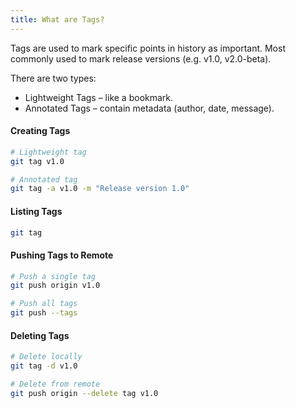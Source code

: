```yaml
---
title: What are Tags?
---
```

Tags are used to mark specific points in history as important. Most commonly used to mark release versions (e.g. v1.0, v2.0-beta).

There are two types:

- Lightweight Tags – like a bookmark.
- Annotated Tags – contain metadata (author, date, message).

#### Creating Tags

```bash
# Lightweight tag
git tag v1.0

# Annotated tag
git tag -a v1.0 -m "Release version 1.0"
```

#### Listing Tags

```bash
git tag
```

#### Pushing Tags to Remote

```bash
# Push a single tag
git push origin v1.0

# Push all tags
git push --tags
```

#### Deleting Tags

```bash
# Delete locally
git tag -d v1.0

# Delete from remote
git push origin --delete tag v1.0
```
